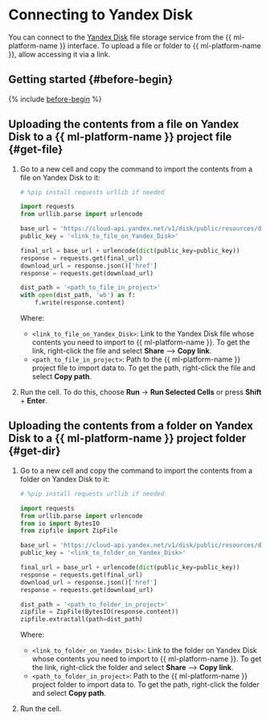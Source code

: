 # Connecting to Yandex Disk

You can connect to the [Yandex Disk](https://disk.yandex.com) file storage service from the {{ ml-platform-name }} interface. To upload a file or folder to {{ ml-platform-name }}, allow accessing it via a link.

## Getting started {#before-begin}

{% include [before-begin](../../../_includes/datasphere/ui-before-begin.md) %}


## Uploading the contents from a file on Yandex Disk to a {{ ml-platform-name }} project file {#get-file}

1. Go to a new cell and copy the command to import the contents from a file on Yandex Disk to it:

    ```python
    # %pip install requests urllib if needed

    import requests
    from urllib.parse import urlencode

    base_url = 'https://cloud-api.yandex.net/v1/disk/public/resources/download?'
    public_key = '<link_to_file_on_Yandex_Disk>'

    final_url = base_url + urlencode(dict(public_key=public_key))
    response = requests.get(final_url)
    download_url = response.json()['href']
    response = requests.get(download_url)

    dist_path = '<path_to_file_in_project>'
    with open(dist_path, 'wb') as f:
        f.write(response.content)
    ```

    Where:

    * `<link_to_file_on_Yandex_Disk>`: Link to the Yandex Disk file whose contents you need to import to {{ ml-platform-name }}. To get the link, right-click the file and select **Share** ⟶ **Copy link**.
    * `<path_to_file_in_project>`: Path to the {{ ml-platform-name }} project file to import data to. To get the path, right-click the file and select **Copy path**.

1. Run the cell. To do this, choose **Run** → **Run Selected Cells** or press **Shift** + **Enter**.

## Uploading the contents from a folder on Yandex Disk to a {{ ml-platform-name }} project folder {#get-dir}

1. Go to a new cell and copy the command to import the contents from a folder on Yandex Disk to it:

    ```python
    # %pip install requests urllib if needed

    import requests
    from urllib.parse import urlencode
    from io import BytesIO
    from zipfile import ZipFile

    base_url = 'https://cloud-api.yandex.net/v1/disk/public/resources/download?'
    public_key = '<link_to_folder_on_Yandex_Disk>'

    final_url = base_url + urlencode(dict(public_key=public_key))
    response = requests.get(final_url)
    download_url = response.json()['href']
    response = requests.get(download_url)

    dist_path = '<path_to_folder_in_project>'
    zipfile = ZipFile(BytesIO(response.content))
    zipfile.extractall(path=dist_path)
    ```

    Where:

    * `<link_to_folder_on_Yandex_Disk>`: Link to the folder on Yandex Disk whose contents you need to import to {{ ml-platform-name }}. To get the link, right-click the folder and select **Share** ⟶ **Copy link**.
    * `<path_to_folder_in_project>`: Path to the {{ ml-platform-name }} project folder to import data to. To get the path, right-click the folder and select **Copy path**.

1. Run the cell.